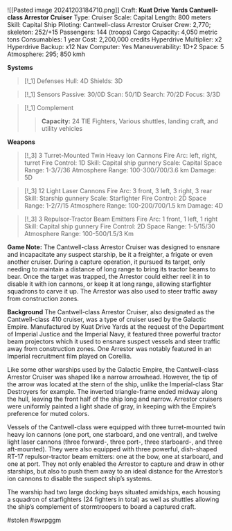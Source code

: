 ![[Pasted image 20241203184710.png]]
Craft: **Kuat Drive Yards Cantwell-class Arrestor Cruiser**
Type: Cruiser
Scale: Capital
Length: 800 meters
Skill: Capital Ship Piloting: Cantwell-class Arrestor Cruiser
Crew: 2,770; skeleton: 252/+15
Passengers: 144 (troops)
Cargo Capacity: 4,050 metric tons
Consumables: 1 year
Cost: 2,200,000 credits
Hyperdrive Multiplier: x2
Hyperdrive Backup: x12
Nav Computer: Yes
Maneuverability: 1D+2
Space: 5
Atmosphere: 295; 850 kmh

**Systems**
> [!_1] Defenses
> Hull: 4D
> Shields: 3D

> [!_1] Sensors
> Passive: 30/0D
> Scan: 50/1D
> Search: 70/2D
> Focus: 3/3D

> [!_1] Complement
> > **Capacity:** 24 TIE Fighters, Various shuttles, landing craft, and utility vehicles

**Weapons**
> [!_3] 3 Turret-Mounted Twin Heavy Ion Cannons
> Fire Arc: left, right, turret
> Fire Control: 1D
> Skill: Capital ship gunnery
> Scale: Capital
> Space Range: 1-3/7/36
> Atmosphere Range: 100-300/700/3.6 km
> Damage: 5D

> [!_3] 12 Light Laser Cannons
> Fire Arc: 3 front, 3 left, 3 right, 3 rear
> Skill: Starship gunnery
> Scale: Starfighter
> Fire Control: 2D
> Space Range: 1-2/7/15
> Atmosphere Range: 100-200/700/1.5 km
> Damage: 4D

> [!_3] 3 Repulsor-Tractor Beam Emitters
> Fire Arc: 1 front, 1 left, 1 right
> Skill: Capital ship gunnery
> Fire Control: 2D
> Space Range: 1-5/15/30
> Atmosphere Range: 100-500/1.5/3 Km


**Game Note:** The Cantwell-class Arrestor Cruiser was designed to ensnare and incapacitate any suspect starship, be it a freighter, a frigate or even another cruiser. During a capture operation, it pursued its target, only needing to maintain a distance of long range to bring its tractor beams to bear. Once the target was trapped, the Arrestor could either reel it in to disable it with ion cannons, or keep it at long range, allowing starfighter squadrons to carve it up. The Arrestor was also used to steer traffic away from construction zones.

**Background**
The Cantwell-class Arrestor Cruiser, also designated as the Cantwell-class 410 cruiser, was a type of cruiser used by the Galactic Empire. Manufactured by Kuat Drive Yards at the request of the Department of Imperial Justice and the Imperial Navy, it featured three powerful tractor beam projectors which it used to ensnare suspect vessels and steer traffic away from construction zones. One Arrestor was notably featured in an Imperial recruitment film played on Corellia.

Like some other warships used by the Galactic Empire, the Cantwell-class Arrestor Cruiser was shaped like a narrow arrowhead. However, the tip of the arrow was located at the stern of the ship, unlike the Imperial-class Star Destroyers for example. The inverted triangle-frame ended midway along the hull, leaving the front half of the ship long and narrow. Arrestor cruisers were uniformly painted a light shade of gray, in keeping with the Empire’s preference for muted colors.

Vessels of the Cantwell-class were equipped with three turret-mounted twin heavy ion cannons (one port, one starboard, and one ventral), and twelve light laser cannons (three forward-, three port-, three starboard-, and three aft-mounted). They were also equipped with three powerful, dish-shaped RT-17 repulsor-tractor beam emitters: one at the bow, one at starboard, and one at port. They not only enabled the Arrestor to capture and draw in other starships, but also to push them away to an ideal distance for the Arrestor’s ion cannons to disable the suspect ship’s systems.

The warship had two large docking bays situated amidships, each housing a squadron of starfighters (24 fighters in total) as well as shuttles allowing the ship’s complement of stormtroopers to board a captured craft.

#stolen #swrpggm